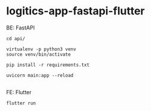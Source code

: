 # logitics-app-fastapi-flutter

BE: FastAPI
```
cd api/
```
```
virtualenv -p python3 venv
source venv/bin/activate
```
```
pip install -r requirements.txt
```
```
uvicorn main:app --reload
```
##
FE: Flutter
```
flutter run
```

